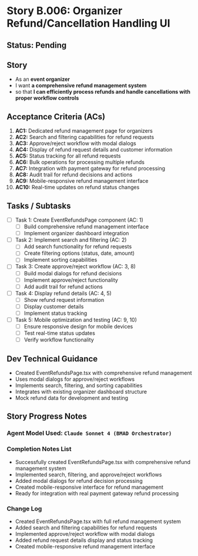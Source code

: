 # Story B.006: Organizer Refund/Cancellation Handling UI

## Status: Pending

## Story

- As an **event organizer**
- I want **a comprehensive refund management system**
- so that **I can efficiently process refunds and handle cancellations with proper workflow controls**

## Acceptance Criteria (ACs)

1. **AC1:** Dedicated refund management page for organizers
2. **AC2:** Search and filtering capabilities for refund requests
3. **AC3:** Approve/reject workflow with modal dialogs
4. **AC4:** Display of refund request details and customer information
5. **AC5:** Status tracking for all refund requests
6. **AC6:** Bulk operations for processing multiple refunds
7. **AC7:** Integration with payment gateway for refund processing
8. **AC8:** Audit trail for refund decisions and actions
9. **AC9:** Mobile-responsive refund management interface
10. **AC10:** Real-time updates on refund status changes

## Tasks / Subtasks

- [ ] Task 1: Create EventRefundsPage component (AC: 1)
  - [ ] Build comprehensive refund management interface
  - [ ] Implement organizer dashboard integration
- [ ] Task 2: Implement search and filtering (AC: 2)
  - [ ] Add search functionality for refund requests
  - [ ] Create filtering options (status, date, amount)
  - [ ] Implement sorting capabilities
- [ ] Task 3: Create approve/reject workflow (AC: 3, 8)
  - [ ] Build modal dialogs for refund decisions
  - [ ] Implement approve/reject functionality
  - [ ] Add audit trail for refund actions
- [ ] Task 4: Display refund details (AC: 4, 5)
  - [ ] Show refund request information
  - [ ] Display customer details
  - [ ] Implement status tracking
- [ ] Task 5: Mobile optimization and testing (AC: 9, 10)
  - [ ] Ensure responsive design for mobile devices
  - [ ] Test real-time status updates
  - [ ] Verify workflow functionality

## Dev Technical Guidance

- Created EventRefundsPage.tsx with comprehensive refund management
- Uses modal dialogs for approve/reject workflows
- Implements search, filtering, and sorting capabilities
- Integrates with existing organizer dashboard structure
- Mock refund data for development and testing

## Story Progress Notes

### Agent Model Used: `Claude Sonnet 4 (BMAD Orchestrator)`

### Completion Notes List

- Successfully created EventRefundsPage.tsx with comprehensive refund management system
- Implemented search, filtering, and approve/reject workflows
- Added modal dialogs for refund decision processing
- Created mobile-responsive interface for refund management
- Ready for integration with real payment gateway refund processing

### Change Log

- Created EventRefundsPage.tsx with full refund management system
- Added search and filtering capabilities for refund requests
- Implemented approve/reject workflow with modal dialogs
- Added refund request details display and status tracking
- Created mobile-responsive refund management interface 